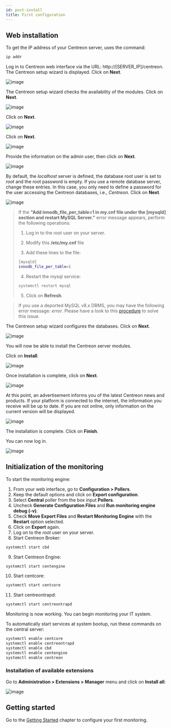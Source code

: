 ```yaml
---
id: post-install
title: First configuration
---
```


## Web installation

To get the IP address of your Centreon server, uses the command:

```Bash
ip addr
```

Log in to Centreon web interface via the URL: http://[SERVER_IP]/centreon.
The Centreon setup wizard is displayed. Click on **Next**.

![image](assets/installation/acentreonwelcome.png)

The Centreon setup wizard checks the availability of the modules. Click on **Next**.

![image](assets/installation/acentreoncheckmodules.png)

Click on **Next**.

![image](assets/installation/amonitoringengine2.png)

Click on **Next**.

![image](assets/installation/abrokerinfo2.png)

Provide the information on the admin user, then click on **Next**.

![image](assets/installation/aadmininfo.png)

By default, the *localhost* server is defined, the database root user is set to *root* and the root password is empty.
If you use a remote database server, change these entries. In this case, you only need to define a password for the
user accessing the Centreon databases, i.e., *Centreon*. Click on **Next**.

![image](assets/installation/adbinfo.png)

> If the **"Add innodb_file_per_table=1 in my.cnf file under the [mysqld] section and restart MySQL Server."** error
> message appears, perform the following operations:
> 
> 1. Log in to the *root* user on your server.
> 
> 2. Modify this **/etc/my.cnf** file
> 
> 3. Add these lines to the file:
>
>```Bash
>[mysqld]
>innodb_file_per_table=1
>```
>
>4. Restart the mysql service:
>
>```Bash
>systemctl restart mysql
>```
>
>5. Click on **Refresh**.

> If you use a deported MySQL v8.x DBMS, you may have the following error message: *error*.
> Please have a look to this [procedure](centreon_from_packages#installing-the-dbms-on-the-dedicated-server) to solve this issue.

The Centreon setup wizard configures the databases. Click on **Next**.

![image](assets/installation/adbconf.png)

You will now be able to install the Centreon server modules.

Click on **Install**.

![image](assets/installation/module_installationa.png)

Once installation is complete, click on **Next**.

![image](assets/installation/module_installationb.png)

At this point, an advertisement informs you of the latest Centreon news and products. If your platform is connected to
the internet, the information you receive will be up to date. If you are not online, only information on the current
version will be displayed.

![image](assets/installation/aendinstall.png)

The installation is complete. Click on **Finish**.

You can now log in.

![image](assets/installation/aconnection.png)

## Initialization of the monitoring

To start the monitoring engine:

1. From your web interface, go to **Configuration \> Pollers**.
2. Keep the default options and click on **Export configuration**.
3. Select **Central** poller from the box input **Pollers**.
4. Uncheck **Generate Configuration Files** and **Run monitoring engine debug (-v)**.
5. Check **Move Export Files** and **Restart Monitoring Engine** with the **Restart** option selected.
6. Click on **Export** again.
7. Log on to the *root* user on your server.
8. Start Centreon Broker:

```Bash
systemctl start cbd
```

9. Start Centreon Engine:

```Bash
systemctl start centengine
```

10. Start centcore:

```Bash
systemctl start centcore
```

11. Start centreontrapd:

```Bash
systemctl start centreontrapd
```

Monitoring is now working. You can begin monitoring your IT system.

To automatically start services at system bootup, run these commands on the central server:

```Bash
systemctl enable centcore
systemctl enable centreontrapd
systemctl enable cbd
systemctl enable centengine
systemctl enable centreon
```

### Installation of available extensions

Go to **Administration \> Extensions \> Manager** menu and click on **Install all**:

![image](assets/installation/install_imp_2.png)

## Getting started

Go to the [Getting Started](../tutorials/tutorials) chapter to configure your first monitoring.
